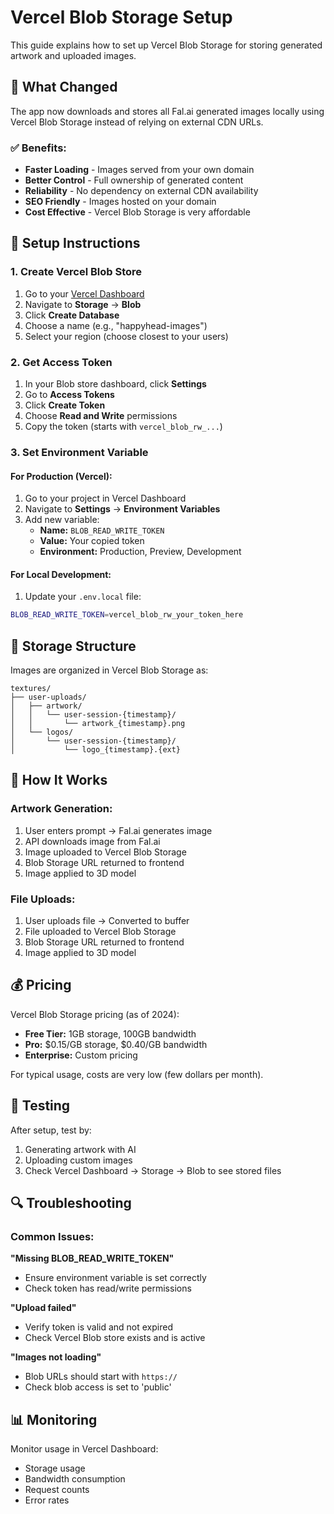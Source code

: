# Vercel Blob Storage Setup

This guide explains how to set up Vercel Blob Storage for storing generated artwork and uploaded images.

## 🎯 What Changed

The app now downloads and stores all Fal.ai generated images locally using Vercel Blob Storage instead of relying on external CDN URLs.

### ✅ Benefits:
- **Faster Loading** - Images served from your own domain
- **Better Control** - Full ownership of generated content
- **Reliability** - No dependency on external CDN availability
- **SEO Friendly** - Images hosted on your domain
- **Cost Effective** - Vercel Blob Storage is very affordable

## 🔧 Setup Instructions

### 1. Create Vercel Blob Store

1. Go to your [Vercel Dashboard](https://vercel.com/dashboard)
2. Navigate to **Storage** → **Blob**
3. Click **Create Database** 
4. Choose a name (e.g., "happyhead-images")
5. Select your region (choose closest to your users)

### 2. Get Access Token

1. In your Blob store dashboard, click **Settings**
2. Go to **Access Tokens**
3. Click **Create Token**
4. Choose **Read and Write** permissions
5. Copy the token (starts with `vercel_blob_rw_...`)

### 3. Set Environment Variable

#### For Production (Vercel):
1. Go to your project in Vercel Dashboard
2. Navigate to **Settings** → **Environment Variables**
3. Add new variable:
   - **Name:** `BLOB_READ_WRITE_TOKEN`
   - **Value:** Your copied token
   - **Environment:** Production, Preview, Development

#### For Local Development:
1. Update your `.env.local` file:
```bash
BLOB_READ_WRITE_TOKEN=vercel_blob_rw_your_token_here
```

## 📁 Storage Structure

Images are organized in Vercel Blob Storage as:
```
textures/
├── user-uploads/
│   ├── artwork/
│   │   └── user-session-{timestamp}/
│   │       └── artwork_{timestamp}.png
│   └── logos/
│       └── user-session-{timestamp}/
│           └── logo_{timestamp}.{ext}
```

## 🔄 How It Works

### Artwork Generation:
1. User enters prompt → Fal.ai generates image
2. API downloads image from Fal.ai
3. Image uploaded to Vercel Blob Storage
4. Blob Storage URL returned to frontend
5. Image applied to 3D model

### File Uploads:
1. User uploads file → Converted to buffer
2. File uploaded to Vercel Blob Storage
3. Blob Storage URL returned to frontend
4. Image applied to 3D model

## 💰 Pricing

Vercel Blob Storage pricing (as of 2024):
- **Free Tier:** 1GB storage, 100GB bandwidth
- **Pro:** $0.15/GB storage, $0.40/GB bandwidth
- **Enterprise:** Custom pricing

For typical usage, costs are very low (few dollars per month).

## 🚀 Testing

After setup, test by:
1. Generating artwork with AI
2. Uploading custom images
3. Check Vercel Dashboard → Storage → Blob to see stored files

## 🔍 Troubleshooting

### Common Issues:

**"Missing BLOB_READ_WRITE_TOKEN"**
- Ensure environment variable is set correctly
- Check token has read/write permissions

**"Upload failed"**
- Verify token is valid and not expired
- Check Vercel Blob store exists and is active

**"Images not loading"**
- Blob URLs should start with `https://`
- Check blob access is set to 'public'

## 📊 Monitoring

Monitor usage in Vercel Dashboard:
- Storage usage
- Bandwidth consumption
- Request counts
- Error rates
